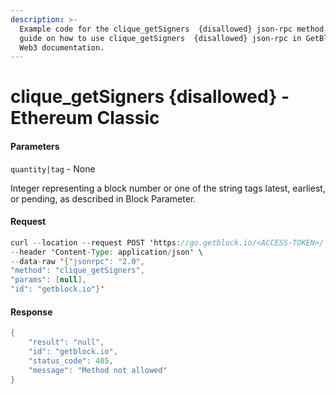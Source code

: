```yaml
---
description: >-
  Example code for the clique_getSigners  {disallowed} json-rpc method. Сomplete
  guide on how to use clique_getSigners  {disallowed} json-rpc in GetBlock.io
  Web3 documentation.
---
```


# clique\_getSigners {disallowed} - Ethereum Classic

#### Parameters

`quantity|tag` - None

Integer representing a block number or one of the string tags latest, earliest, or pending, as described in Block Parameter.

#### Request

```java
curl --location --request POST 'https://go.getblock.io/<ACCESS-TOKEN>/' \
--header 'Content-Type: application/json' \ 
--data-raw '{"jsonrpc": "2.0",
"method": "clique_getSigners",
"params": [null],
"id": "getblock.io"}'
```

#### Response

```java
{
    "result": "null",
    "id": "getblock.io",
    "status_code": 405,
    "message": "Method not allowed"
}
```
